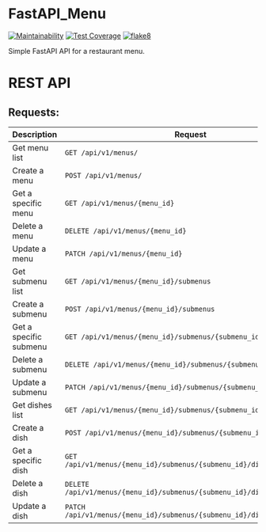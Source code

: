 # FastAPI_Menu

[![Maintainability](https://api.codeclimate.com/v1/badges/e9159925efd9c3308368/maintainability)](https://codeclimate.com/github/SadLaboka/FastAPI_Menu/maintainability)
[![Test Coverage](https://api.codeclimate.com/v1/badges/e9159925efd9c3308368/test_coverage)](https://codeclimate.com/github/SadLaboka/FastAPI_Menu/test_coverage)
[![flake8](https://github.com/SadLaboka/FastAPI_Menu/actions/workflows/flake8.yml/badge.svg)](https://github.com/SadLaboka/FastAPI_Menu/actions/workflows/flake8.yml)

Simple FastAPI API for a restaurant menu.

# REST API

## Requests:

| Description                                                            | Request                                                                |
|------------------------------------------------------------------------|------------------------------------------------------------------------|
| Get menu list                                                          | `GET /api/v1/menus/`                                                   |
| Create a menu                                                          | `POST /api/v1/menus/`                                                  |
| Get a specific menu                                                    | `GET /api/v1/menus/{menu_id}`                                          |
| Delete a menu                                                          | `DELETE /api/v1/menus/{menu_id}`                                       |
| Update a menu                                                          | `PATCH /api/v1/menus/{menu_id}`                                        |
| Get submenu list                                                       | `GET /api/v1/menus/{menu_id}/submenus`                                 |
| Create a submenu                                                       | `POST /api/v1/menus/{menu_id}/submenus`                                |
| Get a specific submenu                                                 | `GET /api/v1/menus/{menu_id}/submenus/{submenu_id}`                    |
| Delete a submenu                                                       | `DELETE /api/v1/menus/{menu_id}/submenus/{submenu_id}`                 |
| Update a submenu                                                       | `PATCH /api/v1/menus/{menu_id}/submenus/{submenu_id}`                  |
| Get dishes list                                                        | `GET /api/v1/menus/{menu_id}/submenus/{submenu_id}/dishes`             |
| Create a dish                                                          | `POST /api/v1/menus/{menu_id}/submenus/{submenu_id}/dishes`            |
| Get a specific dish                                                    | `GET /api/v1/menus/{menu_id}/submenus/{submenu_id}/dishes/{dish_id}`   |
| Delete a dish                                                          | `DELETE /api/v1/menus/{menu_id}/submenus/{submenu_id}/dishes/{dish_id}`|
| Update a dish                                                          | `PATCH /api/v1/menus/{menu_id}/submenus/{submenu_id}/dishes/{dish_id}` |
